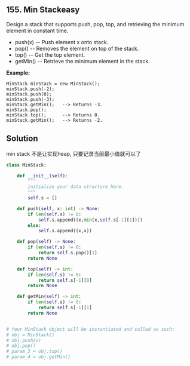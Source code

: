 ## 155. Min Stack**easy**

Design a stack that supports push, pop, top, and retrieving the minimum element in constant time.

- push(x) -- Push element x onto stack.
- pop() -- Removes the element on top of the stack.
- top() -- Get the top element.
- getMin() -- Retrieve the minimum element in the stack.

 

**Example:**

```
MinStack minStack = new MinStack();
minStack.push(-2);
minStack.push(0);
minStack.push(-3);
minStack.getMin();   --> Returns -3.
minStack.pop();
minStack.top();      --> Returns 0.
minStack.getMin();   --> Returns -2.
```



## Solution

min stack 不是让实现heap, 只要记录当前最小值就可以了

```python
class MinStack:

    def __init__(self):
        """
        initialize your data structure here.
        """
        self.s = []

    def push(self, x: int) -> None:
        if len(self.s) != 0:
            self.s.append((x,min(x,self.s[-1][1])))
        else:
            self.s.append((x,x))

    def pop(self) -> None:
        if len(self.s) != 0:
            return self.s.pop()[1]
        return None

    def top(self) -> int:
        if len(self.s) != 0:
            return self.s[-1][0]
        return None

    def getMin(self) -> int:
        if len(self.s) != 0:
            return self.s[-1][1]
        return None


# Your MinStack object will be instantiated and called as such:
# obj = MinStack()
# obj.push(x)
# obj.pop()
# param_3 = obj.top()
# param_4 = obj.getMin()
```

